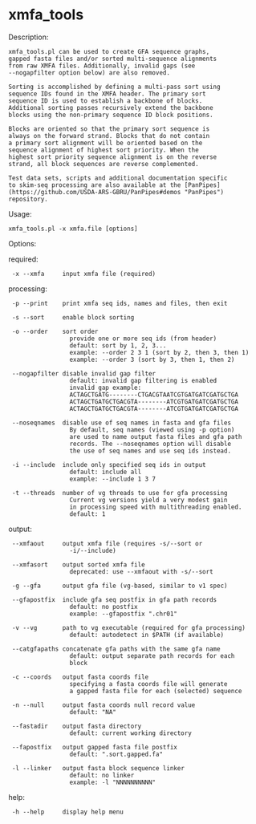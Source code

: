 # xmfa_tools 

Description:

	xmfa_tools.pl can be used to create GFA sequence graphs,
	gapped fasta files and/or sorted multi-sequence alignments
	from raw XMFA files. Additionally, invalid gaps (see
    --nogapfilter option below) are also removed.

    Sorting is accomplished by defining a multi-pass sort using
    sequence IDs found in the XMFA header. The primary sort
    sequence ID is used to establish a backbone of blocks.
    Additional sorting passes recursively extend the backbone
    blocks using the non-primary sequence ID block positions.

    Blocks are oriented so that the primary sort sequence is
    always on the forward strand. Blocks that do not contain
    a primary sort alignment will be oriented based on the
    sequence alignment of highest sort priority. When the
    highest sort priority sequence alignment is on the reverse
    strand, all block sequences are reverse complemented.
    
    Test data sets, scripts and additional documentation specific
    to skim-seq processing are also available at the [PanPipes](https://github.com/USDA-ARS-GBRU/PanPipes#demos "PanPipes") repository.


Usage:

    xmfa_tools.pl -x xmfa.file [options]

Options:

  required:

     -x --xmfa     input xmfa file (required)

  processing:

     -p --print    print xmfa seq ids, names and files, then exit

     -s --sort     enable block sorting

     -o --order    sort order
                     provide one or more seq ids (from header)
                     default: sort by 1, 2, 3... 
                     example: --order 2 3 1 (sort by 2, then 3, then 1)
                     example: --order 3 (sort by 3, then 1, then 2)

     --nogapfilter disable invalid gap filter
                     default: invalid gap filtering is enabled
                     invalid gap example:
                     ACTAGCTGATG--------CTGACGTAATCGTGATGATCGATGCTGA
                     ACTAGCTGATGCTGACGTA--------ATCGTGATGATCGATGCTGA
                     ACTAGCTGATGCTGACGTA--------ATCGTGATGATCGATGCTGA

     --noseqnames  disable use of seq names in fasta and gfa files
                     By default, seq names (viewed using -p option)
                     are used to name output fasta files and gfa path
                     records. The --noseqnames option will disable
                     the use of seq names and use seq ids instead.

     -i --include  include only specified seq ids in output
                     default: include all
                     example: --include 1 3 7

     -t --threads  number of vg threads to use for gfa processing
                     Current vg versions yield a very modest gain
                     in processing speed with multithreading enabled.
                     default: 1

  output:

     --xmfaout     output xmfa file (requires -s/--sort or
                     -i/--include)

     --xmfasort    output sorted xmfa file
                     deprecated: use --xmfaout with -s/--sort

     -g --gfa      output gfa file (vg-based, similar to v1 spec)

     --gfapostfix  include gfa seq postfix in gfa path records
                     default: no postfix
                     example: --gfapostfix ".chr01"

     -v --vg       path to vg executable (required for gfa processing)
                     default: autodetect in $PATH (if available)

     --catgfapaths concatenate gfa paths with the same gfa name
                     default: output separate path records for each
                     block

     -c --coords   output fasta coords file
                     specifying a fasta coords file will generate
                     a gapped fasta file for each (selected) sequence

     -n --null     output fasta coords null record value
                     default: "NA"

     --fastadir    output fasta directory
                     default: current working directory

     --fapostfix   output gapped fasta file postfix
                     default: ".sort.gapped.fa"

     -l --linker   output fasta block sequence linker
                     default: no linker
                     example: -l "NNNNNNNNNN"

  help:

     -h --help     display help menu
